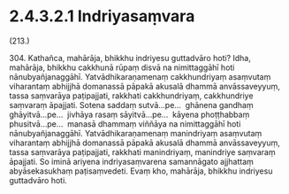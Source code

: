 

# 2.4.3.2.1 Indriyasaṃvara






(213.)

304\. Kathañca, mahārāja, bhikkhu indriyesu guttadvāro hoti? Idha, mahārāja, bhikkhu cakkhunā rūpaṃ disvā na nimittaggāhī hoti nānubyañjanaggāhī. Yatvādhikaraṇamenaṃ cakkhundriyaṃ asaṃvutaṃ viharantaṃ abhijjhā domanassā pāpakā akusalā dhammā anvāssaveyyuṃ, tassa saṃvarāya paṭipajjati, rakkhati cakkhundriyaṃ, cakkhundriye saṃvaraṃ āpajjati. Sotena saddaṃ sutvā…pe…  ghānena gandhaṃ ghāyitvā…pe…  jivhāya rasaṃ sāyitvā…pe…  kāyena phoṭṭhabbaṃ phusitvā…pe…  manasā dhammaṃ viññāya na nimittaggāhī hoti nānubyañjanaggāhī. Yatvādhikaraṇamenaṃ manindriyaṃ asaṃvutaṃ viharantaṃ abhijjhā domanassā pāpakā akusalā dhammā anvāssaveyyuṃ, tassa saṃvarāya paṭipajjati, rakkhati manindriyaṃ, manindriye saṃvaraṃ āpajjati. So iminā ariyena indriyasaṃvarena samannāgato ajjhattaṃ abyāsekasukhaṃ paṭisaṃvedeti. Evaṃ kho, mahārāja, bhikkhu indriyesu guttadvāro hoti.




